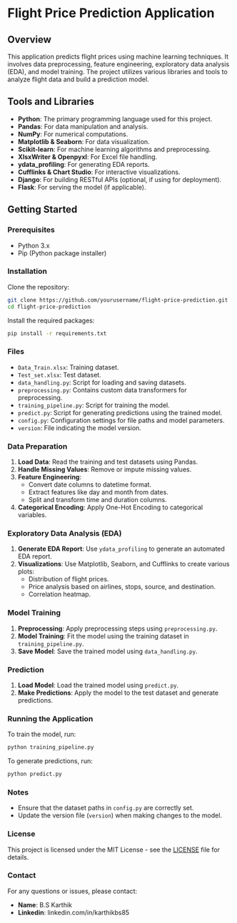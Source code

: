 # Flight Price Prediction Application

## Overview

This application predicts flight prices using machine learning techniques. It involves data preprocessing, feature engineering, exploratory data analysis (EDA), and model training. The project utilizes various libraries and tools to analyze flight data and build a prediction model.

## Tools and Libraries

- **Python**: The primary programming language used for this project.
- **Pandas**: For data manipulation and analysis.
- **NumPy**: For numerical computations.
- **Matplotlib & Seaborn**: For data visualization.
- **Scikit-learn**: For machine learning algorithms and preprocessing.
- **XlsxWriter & Openpyxl**: For Excel file handling.
- **ydata_profiling**: For generating EDA reports.
- **Cufflinks & Chart Studio**: For interactive visualizations.
- **Django**: For building RESTful APIs (optional, if using for deployment).
- **Flask**: For serving the model (if applicable).

## Getting Started

### Prerequisites

- Python 3.x
- Pip (Python package installer)

### Installation

Clone the repository:

```bash
git clone https://github.com/yourusername/flight-price-prediction.git
cd flight-price-prediction
```

Install the required packages:

```bash
pip install -r requirements.txt
```

### Files

- `Data_Train.xlsx`: Training dataset.
- `Test_set.xlsx`: Test dataset.
- `data_handling.py`: Script for loading and saving datasets.
- `preprocessing.py`: Contains custom data transformers for preprocessing.
- `training_pipeline.py`: Script for training the model.
- `predict.py`: Script for generating predictions using the trained model.
- `config.py`: Configuration settings for file paths and model parameters.
- `version`: File indicating the model version.

### Data Preparation

1. **Load Data**: Read the training and test datasets using Pandas.
2. **Handle Missing Values**: Remove or impute missing values.
3. **Feature Engineering**:
    - Convert date columns to datetime format.
    - Extract features like day and month from dates.
    - Split and transform time and duration columns.
4. **Categorical Encoding**: Apply One-Hot Encoding to categorical variables.

### Exploratory Data Analysis (EDA)

1. **Generate EDA Report**: Use `ydata_profiling` to generate an automated EDA report.
2. **Visualizations**: Use Matplotlib, Seaborn, and Cufflinks to create various plots:
   - Distribution of flight prices.
   - Price analysis based on airlines, stops, source, and destination.
   - Correlation heatmap.

### Model Training

1. **Preprocessing**: Apply preprocessing steps using `preprocessing.py`.
2. **Model Training**: Fit the model using the training dataset in `training_pipeline.py`.
3. **Save Model**: Save the trained model using `data_handling.py`.

### Prediction

1. **Load Model**: Load the trained model using `predict.py`.
2. **Make Predictions**: Apply the model to the test dataset and generate predictions.

### Running the Application

To train the model, run:

```bash
python training_pipeline.py
```

To generate predictions, run:

```bash
python predict.py
```

### Notes

- Ensure that the dataset paths in `config.py` are correctly set.
- Update the version file (`version`) when making changes to the model.

### License

This project is licensed under the MIT License - see the [LICENSE](LICENSE) file for details.

### Contact

For any questions or issues, please contact:

- **Name**: B.S Karthik 
- **Linkedin**: linkedin.com/in/karthikbs85
